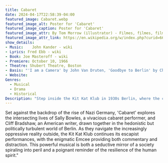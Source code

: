 ```yaml
---
title: Cabaret
date: 2024-04-17T22:58:39-04:00
featured_image: Cabaret.webp
featured_image_alt: Poster for 'Cabaret'
featured_image_caption: Poster for 'Cabaret'
featured_image_attr: By Tom Morrow (illustrator) - Filmes, filmes, filmes! (e outras cositas mais), Fair use
featured_image_attr_link: https://en.wikipedia.org/w/index.php?curid=66590342
show_details: 
- Music: 	John Kander - wiki
- Lyrics: Fred Ebb - wiki
- Book: Joe Masteroff - wiki
- Premiere: October 10, 1966
- Theatre: Shubert Theatre, Boston
- Basis: "'I am a Camera' by John Van Druten, 'Goodbye to Berlin' by Christopher Isherwood"
- Website: 
Genres:
  - Musical
  - Drama
  - Historical
Description: "Step inside the Kit Kat Klub in 1930s Berlin, where the carefree decadence masks the looming shadows of political change. 'Cabaret' offers a gripping look at love, life, and identity on the brink of chaos."
---
```

Set against the backdrop of the rise of Nazi Germany, 'Cabaret' explores the intersecting lives of Sally Bowles, a vivacious cabaret performer, and Cliff Bradshaw, an American writer, drawn together in the hedonistic but politically turbulent world of Berlin. As they navigate the increasingly oppressive reality outside, the Kit Kat Klub continues its escapist performances, with the enigmatic Emcee providing both commentary and distraction. This powerful musical is both a seductive mirror of a society spiraling into peril and a poignant reminder of the resilience of the human spirit."